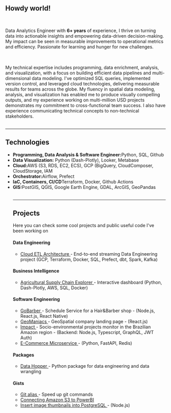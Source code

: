 <div id="header">
  <h2>Howdy world!</h2>
    <br/>

Data Analytics Engineer with <strong>6+ years</strong> of experience, I thrive on turning data into actionable insights and empowering data-driven decision-making. My impact can be seen in measurable improvements to operational metrics and efficiency. Passionate for learning and hunger for new challenges. 

<br>

</div>

<br>

<div id="more">
My technical expertise includes programming, data enrichment, analysis, and visualization, with a focus on building efficient data pipelines and multi-dimensional data modeling. I've optimized SQL queries, implemented version control, and leveraged cloud technologies, delivering measurable results for teams across the globe. My fluency in spatial data modeling, analysis, and visualization has enabled me to produce visually compelling outputs, and my experience working on multi-million USD projects demonstrates my commitment to cross-functional team success. I also have experience communicating technical concepts to non-technical stakeholders. 
</div> 

<br>

___


<div id="tech">
<h2>Technologies</h2>
<ul>
  <li>
    <strong>Programming, Data Analysis & Software Engineer:</strong>Python, SQL, Github 
  </li>
  <li>
    <strong>Data Visualization:</strong> Python (Dash-Plotly), Looker, Metabase
  </li>
  <li>
    <strong>Cloud:</strong>AWS (S3, RDS, EC2, ECS), GCP (BigQuery, CloudComposer, CloudStorage, IAM
  </li>
  <li>
    <strong>Orchestrator:</strong>Airflow, Prefect
  </li>
  <li>
    <strong>IaC, Containers, CI/CD</strong>Terraform, Docker, Github Actions
  </li>
  <li>
    <strong>GIS:</strong>PostGIS, QGIS, Google Earth Engine, GDAL, ArcGIS, GeoPandas
  </li>
<br>


___


<div id="projects">
<h2>Projects</h2>
  <p align="left"> 
    Here you can check some cool projects and public useful code I've been working on
  
  <h4>Data Engineering</h4>
    <ul>
        <li> 
          <a href="https://github.com/tomasoak/dataeng_zoomcamp" target="_blank"> Cloud ETL Architecture </a> - End-to-end streaming Data Engineering project (GCP, Terraform, Docker, SQL, Prefect, dbt, Spark, Kafka)
        </li>
     </ul>
  
  <h4>Business Intelligence</h4>
       <ul>
        <li> 
          <a href="https://github.com/tomasoak/agricultural_supply_chain_explorer" target="_blank"> Agricultural Supply Chain Explorer </a> - Interactive dashboard (Python, Dash-Plotly, AWS, SQL, Docker)
        </li>
      </ul>

 <h4>Software Engineering</h4>
      <ul>
        <li> 
          <a href="https://github.com/tomasoak/gobarber" target="_blank"> GoBarber </a> - Schedule Service for a Hair&Barber shop - (Node.js, React.js, React Native)
        </li>
        <li> <a href="https://geomaniacs-landingpage.netlify.app" target="_blank"> GeoManiacs </a> - GeoSpatial company landing page - (React.js) </li> 
        <li> <a href="http://impacto.imaflora.org/" target="_blank"> Impact </a> -  Socio-environmental projects monitor in the Brazilian Amazon region - (Backend: Node.js, Typescript, GraphQL, JWT Auth) </li> 
        <li> <a href="https://github.com/tomasoak/e_commerce_microservice" target="_blank"> E-Commerce Microservice </a> - (Python, FastAPI, Redis) </li> 
      </ul>
      
      
  <h4>Packages</h4>
      <ul>
        <li> <a href="https://data-hopper.netlify.app/" target="_blank"> Data Hopper </a> - Python package for data engineering and data wrangling </li>
      </ul>
    
  <h4>Gists</h4>
      <ul>
        <li> <a href="https://gist.github.com/tomasoak/f53d6e13f82ec1e40b6045876ea73deb" target="_blank"> Git alias </a> - Speed up git commands </li>
        <li> <a href="https://gist.github.com/tomasoak/d2c010d6e479f433dae596e48c33c8cd" target="_blank"> Connecting Amazon S3 to PowerBI </a> </li>
        <li> 
         <a href="https://gist.github.com/tomasoak/1aec09f1ae92dbaee4afbae84d339076" target="_blank"> Insert image thumbnails into PostgreSQL  </a> - (Node.js)
        </li>
      </ul>
  </p>
</div>
